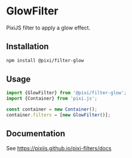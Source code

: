 # GlowFilter

PixiJS filter to apply a glow effect.

## Installation

```bash
npm install @pixi/filter-glow
```

## Usage

```js
import {GlowFilter} from '@pixi/filter-glow';
import {Container} from 'pixi.js';

const container = new Container();
container.filters = [new GlowFilter()];
```

## Documentation

See https://pixijs.github.io/pixi-filters/docs